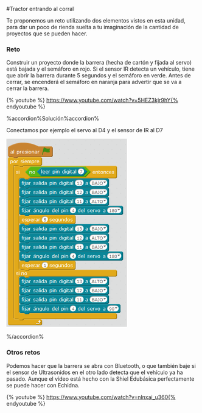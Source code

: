 #Tractor entrando al corral

Te proponemos un reto utilizando dos elementos vistos en esta unidad, para dar un poco de rienda suelta a tu imaginación de la cantidad de proyectos que se pueden hacer.

### Reto
Construir un proyecto donde la barrera (hecha de cartón y fijada al servo) está bajada y el semáforo en rojo. 
Si el sensor IR detecta un vehículo, tiene que abrir la barrera durante 5 segundos y el semáforo en verde.
Antes de cerrar, se encenderá el semáforo en naranja para advertir que se va a cerrar la barrera.

{% youtube %} https://www.youtube.com/watch?v=5HEZ3kjr9hY{% endyoutube %} 

%accordion%Solución%accordion%

Conectamos por ejemplo el servo al D4 y el sensor de IR al D7

![](/assets/tractor.png)

%/accordion%

### Otros retos
Podemos hacer que la barrera se abra con Bluetooth, o que también baje si el sensor de Ultrasonidos en el otro lado detecta que el vehículo ya ha pasado.
Aunque el vídeo está hecho con la Shiel Edubásica perfectamente se puede hacer con Echidna.

{% youtube %}  https://www.youtube.com/watch?v=nlnxai_u360{% endyoutube %}  